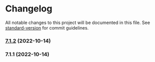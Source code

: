 # Changelog

All notable changes to this project will be documented in this file. See [standard-version](https://github.com/conventional-changelog/standard-version) for commit guidelines.

### [7.1.2](https://github.com/UpAssist/UpAssist.PopUp/compare/7.1.1...7.1.2) (2022-10-14)

### 7.1.1 (2022-10-14)
